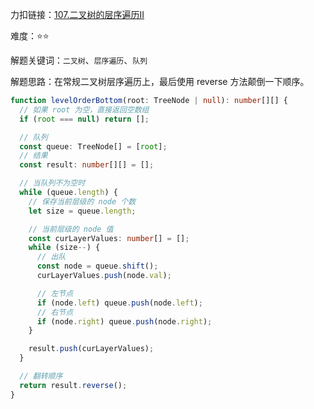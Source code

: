 力扣链接：<a href="https://leetcode.cn/problems/binary-tree-level-order-traversal-ii/description/" target="_blank">107.二叉树的层序遍历II</a>

难度：⭐⭐ <br/>

解题关键词：`二叉树`、`层序遍历`、`队列`<br />

解题思路：在常规二叉树层序遍历上，最后使用 reverse 方法颠倒一下顺序。<br />

```typescript
function levelOrderBottom(root: TreeNode | null): number[][] {
  // 如果 root 为空，直接返回空数组
  if (root === null) return [];

  // 队列
  const queue: TreeNode[] = [root];
  // 结果
  const result: number[][] = [];

  // 当队列不为空时
  while (queue.length) {
    // 保存当前层级的 node 个数
    let size = queue.length;

    // 当前层级的 node 值
    const curLayerValues: number[] = [];
    while (size--) {
      // 出队
      const node = queue.shift();
      curLayerValues.push(node.val);

      // 左节点
      if (node.left) queue.push(node.left);
      // 右节点
      if (node.right) queue.push(node.right);
    }

    result.push(curLayerValues);
  }

  // 翻转顺序
  return result.reverse();
}
```